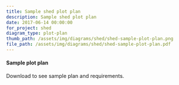 ```yaml
---
title: Sample shed plot plan
description: Sample shed plot plan
date: 2017-06-14 00:00:00
for_project: shed
diagram_type: plot-plan
thumb_path: /assets/img/diagrams/shed/shed-sample-plot-plan.png
file_path: /assets/img/diagrams/shed/shed-sample-plot-plan.pdf
---
```

#### Sample plot plan
Download to see sample plan and requirements.

